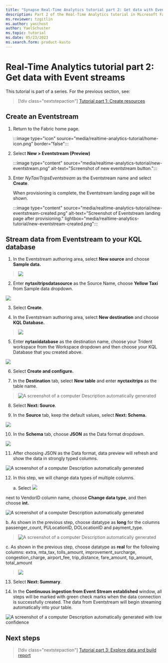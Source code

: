 ```yaml
---
title: "Synapse Real-Time Analytics tutorial part 2: Get data with Event streams"
description: Part 2 of the Real-Time Analytics tutorial in Microsoft Fabric
ms.reviewer: tzgitlin
ms.author: yaschust
author: YaelSchuster
ms.topic: tutorial
ms.date: 05/23/2023
ms.search.form: product-kusto
---
```

# Real-Time Analytics tutorial part 2: Get data with Event streams

This tutorial is part of a series. For the previous section, see:

> [!div class="nextstepaction"]
> [Tutorial part 1: Create resources](tutorial-1-resources.md)

## Create an Eventstream

1.  Return to the Fabric home page.

    :::image type="icon" source="media/realtime-analytics-tutorial/home-icon.png" border="false":::

1.  Select **New > Eventstream (Preview)**

    :::image type="content" source="media/realtime-analytics-tutorial/new-eventstream.png" alt-text="Screenshot of new eventstream button.":::

1.  Enter *NyTaxiTripsEventstream* as the Eventstream name and select  **Create**.

    When provisioning is complete, the Eventstream landing page will be shown.

    :::image type="content" source="media/realtime-analytics-tutorial/new-eventstream-created.png" alt-text="Screenshot of Eventstream landing page after provisioning." lightbox="media/realtime-analytics-tutorial/new-eventstream-created.png":::

## Stream data from Eventstream to your KQL database

1.  In the Eventstream authoring area, select **New source** and choose
    **Sample data.**

> ![](media/realtime-analytics-tutorial/image17.png)

2.  Enter **nytaxitripsdatasource** as the Source Name, choose **Yellow
    Taxi** from Sample data dropdown.

![](media/realtime-analytics-tutorial/image18.png)

3.  Select **Create**.

4.  In the Eventstream authoring area, select **New destination** and
    choose **KQL Database.**

> ![](media/realtime-analytics-tutorial/image19.png)

5.  Enter **nytaxidatabase** as the destination name, choose your
    Trident workspace from the Workspace dropdown and then choose your
    KQL Database that you created above.

![](media/realtime-analytics-tutorial/image20.png)

6.  Select **Create and configure.**

7.  In the **Destination** tab, select **New table** and enter
    **nyctaxitrips** as the table name.

> ![A screenshot of a computer Description automatically
> generated](media/realtime-analytics-tutorial/image21.png)


8.  Select **Next: Source**.

9.  In the **Source** tab, keep the default values, select **Next:
    Schema.**

![](media/realtime-analytics-tutorial/image22.png)

10. In the **Schema** tab, choose **JSON** as the Data format dropdown.

![](media/realtime-analytics-tutorial/image23.png)

11. After choosing JSON as the Data format, data preview will refresh
    and show the data in strongly typed columns.

![A screenshot of a computer Description automatically
generated](media/realtime-analytics-tutorial/image24.png)

12. In this step, we will change data types of multiple columns.

    a.  Select
        ![](media/realtime-analytics-tutorial/image25.png)

 next to VendorID column name,
        choose **Change data type**, and then choose **int.**

![A screenshot of a computer Description automatically
generated](media/realtime-analytics-tutorial/image26.png)

b.  As shown in the previous step, choose datatype as **long** for the
    columns passenger_count, PULocationID, DOLocationID and
    payment_type.

> ![A screenshot of a computer Description automatically
> generated](media/realtime-analytics-tutorial/image28.png)

c.  As shown in the previous step, choose datatype as **real** for the
    following columns: extra, mta_tax, tolls_amount,
    improvement_surcharge, congestion_charge, airport_fee,
    trip_distance, fare_amount, tip_amount, total_amount

> ![](media/realtime-analytics-tutorial/image29.png)

13. Select **Next: Summary**.

14. In the **Continuous ingestion from Event Stream established**
    window, all steps will be marked with green check marks when the
    data connection is successfully created. The data from Eventstream
    will begin streaming automatically into your table.

![A screenshot of a computer Description automatically generated with
low
confidence](media/realtime-analytics-tutorial/image30.png)


## Next steps

> [!div class="nextstepaction"]
> [Tutorial part 3: Explore data and build report](tutorial-3-explore.md)
